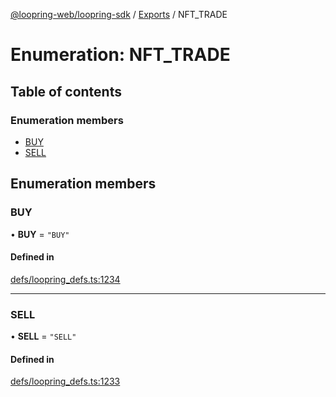 [@loopring-web/loopring-sdk](../README.md) / [Exports](../modules.md) / NFT\_TRADE

# Enumeration: NFT\_TRADE

## Table of contents

### Enumeration members

- [BUY](NFT_TRADE.md#buy)
- [SELL](NFT_TRADE.md#sell)

## Enumeration members

### BUY

• **BUY** = `"BUY"`

#### Defined in

[defs/loopring_defs.ts:1234](https://github.com/Loopring/loopring_sdk/blob/24fdf4c/src/defs/loopring_defs.ts#L1234)

___

### SELL

• **SELL** = `"SELL"`

#### Defined in

[defs/loopring_defs.ts:1233](https://github.com/Loopring/loopring_sdk/blob/24fdf4c/src/defs/loopring_defs.ts#L1233)
